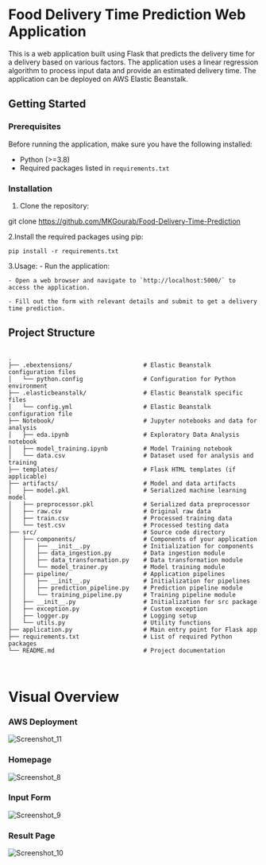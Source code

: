 # Food Delivery Time Prediction Web Application

This is a web application built using Flask that predicts the delivery time for a delivery based on various factors. The application uses a linear regression algorithm to process input data and provide an estimated delivery time. The application can be deployed on AWS Elastic Beanstalk.

## Getting Started

### Prerequisites

Before running the application, make sure you have the following installed:

- Python (>=3.8)
- Required packages listed in `requirements.txt`

### Installation

1. Clone the repository:

  git clone <https://github.com/MKGourab/Food-Delivery-Time-Prediction>

2.Install the required packages using pip:

    pip install -r requirements.txt

3.Usage:
    - Run the application:

    - Open a web browser and navigate to `http://localhost:5000/` to access the application.

    - Fill out the form with relevant details and submit to get a delivery time prediction.

## Project Structure

<pre>
<code>
.
├── .ebextensions/                    # Elastic Beanstalk configuration files
│   └── python.config                 # Configuration for Python environment
├── .elasticbeanstalk/                # Elastic Beanstalk specific files
│   └── config.yml                    # Elastic Beanstalk configuration file
├── Notebook/                         # Jupyter notebooks and data for analysis
│   ├── eda.ipynb                     # Exploratory Data Analysis notebook
│   ├── model_training.ipynb          # Model Training notebook
│   └── data.csv                      # Dataset used for analysis and training
├── templates/                        # Flask HTML templates (if applicable)
├── artifacts/                        # Model and data artifacts
│   ├── model.pkl                     # Serialized machine learning model
│   ├── preprocessor.pkl              # Serialized data preprocessor
│   ├── raw.csv                       # Original raw data
│   ├── train.csv                     # Processed training data
│   └── test.csv                      # Processed testing data
├── src/                              # Source code directory
│   ├── components/                   # Components of your application
│   │   ├── __init__.py               # Initialization for components
│   │   ├── data_ingestion.py         # Data ingestion module
│   │   ├── data_transformation.py    # Data transformation module
│   │   └── model_trainer.py          # Model training module
│   ├── pipeline/                     # Application pipelines
│   │   ├── __init__.py               # Initialization for pipelines
│   │   ├── prediction_pipeline.py    # Prediction pipeline module
│   │   └── training_pipeline.py      # Training pipeline module
│   ├── __init__.py                   # Initialization for src package
│   ├── exception.py                  # Custom exception
│   ├── logger.py                     # Logging setup
│   └── utils.py                      # Utility functions
├── application.py                    # Main entry point for Flask app
├── requirements.txt                  # List of required Python packages
└── README.md                         # Project documentation

</code>
</pre>

# Visual Overview

  ### AWS Deployment

![Screenshot_11](https://github.com/MKGourab/Food-Delivery-Time-Prediction/assets/104300031/85e813ae-a588-4ee8-873d-a4734dc2414d)

  ### Homepage

![Screenshot_8](https://github.com/MKGourab/Food-Delivery-Time-Prediction/assets/104300031/37fd0ec9-cb4e-4e63-8d58-82520ebb8341)

  ### Input Form

![Screenshot_9](https://github.com/MKGourab/Food-Delivery-Time-Prediction/assets/104300031/0efb4a43-a96a-4235-870a-ad92b26f35c6)

  ### Result Page

![Screenshot_10](https://github.com/MKGourab/Food-Delivery-Time-Prediction/assets/104300031/e5f7fcb2-6b9e-4190-9e48-e06d3c82287a)
